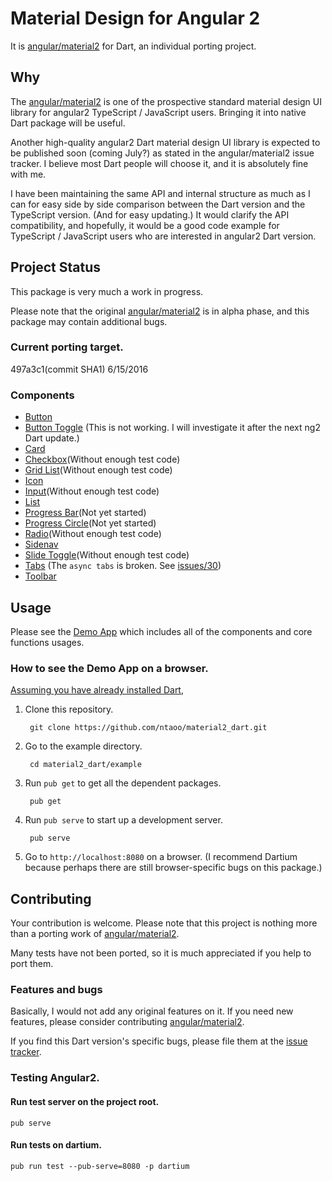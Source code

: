# Material Design for Angular 2

It is [angular/material2](https://github.com/angular/material2) for Dart, an individual porting project.

## Why

The [angular/material2](https://github.com/angular/material2) is one of the prospective standard material design UI library for angular2 TypeScript / JavaScript users. Bringing it into native Dart package will be useful.

Another high-quality angular2 Dart material design UI library is expected to be published soon (coming July?) as stated in the angular/material2 issue tracker. I believe most Dart people will choose it, and it is absolutely fine with me.

I have been maintaining the same API and internal structure as much as I can for easy side by side comparison between the Dart version and the TypeScript version. (And for easy updating.) It would clarify the API compatibility, and hopefully, it would be a good code example for TypeScript / JavaScript users who are interested in angular2 Dart version.

## Project Status

This package is very much a work in progress.

Please note that the original [angular/material2](https://github.com/angular/material2) is in alpha phase, and this package may contain additional bugs.


### Current porting target.

497a3c1(commit SHA1)  6/15/2016

### Components

* [Button](https://github.com/ntaoo/material2_dart/tree/master/lib/components/button)
* [Button Toggle](https://github.com/ntaoo/material2_dart/tree/master/lib/components/button_toggle) (This is not working. I will investigate it after the next ng2 Dart update.)
* [Card](https://github.com/ntaoo/material2_dart/tree/master/lib/components/card)
* [Checkbox](https://github.com/ntaoo/material2_dart/tree/master/lib/components/checkbox)(Without enough test code)
* [Grid List](https://github.com/ntaoo/material2_dart/tree/master/lib/components/grid_list)(Without enough test code)
* [Icon](https://github.com/ntaoo/material2_dart/tree/master/lib/components/icon)
* [Input](https://github.com/ntaoo/material2_dart/tree/master/lib/components/input)(Without enough test code)
* [List](https://github.com/ntaoo/material2_dart/tree/master/lib/components/list)
* [Progress Bar](https://github.com/ntaoo/material2_dart/tree/master/lib/components/progress_bar)(Not yet started)
* [Progress Circle](https://github.com/ntaoo/material2_dart/tree/master/lib/components/progress_circle)(Not yet started)
* [Radio](https://github.com/ntaoo/material2_dart/tree/master/lib/components/radio)(Without enough test code)
* [Sidenav](https://github.com/ntaoo/material2_dart/tree/master/lib/components/sidenav)
* [Slide Toggle](https://github.com/ntaoo/material2_dart/tree/master/lib/components/slide_toggle)(Without enough test code)
* [Tabs](https://github.com/ntaoo/material2_dart/tree/master/lib/components/tabs) (The `async tabs` is broken. See [issues/30](https://github.com/ntaoo/material2_dart/issues/30))
* [Toolbar](https://github.com/ntaoo/material2_dart/tree/master/lib/components/tabs)


## Usage

Please see the [Demo App](https://github.com/ntaoo/material2_dart/tree/master/web/) which includes all of the components and core functions usages.

### How to see the Demo App on a browser.

[Assuming you have already installed Dart](https://www.dartlang.org/downloads/),

1. Clone this repository.

        git clone https://github.com/ntaoo/material2_dart.git

2. Go to the example directory.

        cd material2_dart/example

3. Run `pub get` to get all the dependent packages.

        pub get

4. Run `pub serve` to start up a development server.

        pub serve

5. Go to `http://localhost:8080` on a browser. (I recommend Dartium because perhaps there are still browser-specific bugs on this package.)


## Contributing

Your contribution is welcome. Please note that this project is nothing more than a porting work of [angular/material2](https://github.com/angular/material2).

Many tests have not been ported, so it is much appreciated if you help to port them.

### Features and bugs

Basically, I would not add any original features on it. If you need new features, please consider contributing [angular/material2](https://github.com/angular/material2).

If you find this Dart version's specific bugs, please file them at the [issue tracker][tracker].

[tracker]: https://github.com/ntaoo/material2_dart/issues

### Testing Angular2.

#### Run test server on the project root.

    pub serve

#### Run tests on dartium.

    pub run test --pub-serve=8080 -p dartium
